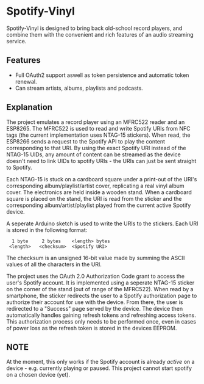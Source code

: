 # Spotify-Vinyl

Spotify-Vinyl is designed to bring back old-school record players, and combine them with the convenient and rich features of an audio streaming service.


## Features
- Full OAuth2 support aswell as token persistence and automatic token renewal.
- Can stream artists, albums, playlists and podcasts.



## Explanation
The project emulates a record player using an MFRC522 reader and an ESP8265.
The MFRC522 is used to read and write Spotify URIs from NFC tags (the current implementation uses NTAG-15 stickers). When read, the ESP8266 sends a request to the Spotify API to play the content corresponding to that URI.
By using the exact Spotify URI instead of the NTAG-15 UIDs, any amount of content can be streamed as the device doesn't need to link UIDs to spotify URIs - the URIs can just be sent straight to Spotify.

Each NTAG-15 is stuck on a cardboard square under a print-out of the URI's corresponding album/playlist/artist cover, replicating a real vinyl album cover.
The electronics are held inside a wooden stand. 
When a cardboard square is placed on the stand, the URI is read from the sticker and the corresponding album/artist/playlist played from the current active Spotify device.



A seperate Arduino sketch is used to write the URIs to the stickers. Each URI is stored in the following format:

      1 byte     2 bytes    <length> bytes  
     <length>   <checksum>  <Spotify URI>

The checksum is an unsigned 16-bit value made by summing the ASCII values of all the characters in the URI.

The project uses the OAuth 2.0 Authorization Code grant to access the user's Spotify account. It is implemented using a seperate NTAG-15 sticker on the corner of the stand (out of range of the MFRC522). When read by a smartphone, the sticker redirects the user to a Spotify authorization page to authorize their account for use with the device.
From there, the user is redirected to a "Success" page served by the device. The device then automatically handles gaining refresh tokens and refreshing access tokens. This authorization process only needs to be performed once, even in cases of power loss as the refresh token is stored in the devices EEPROM.


## NOTE
At the moment, this only works if the Spotify account is already _active_ on a device - e.g. currently playing or paused. This project cannot start spotify on a chosen device (yet).


